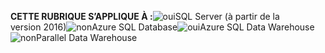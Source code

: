 <Token>**CETTE RUBRIQUE S’APPLIQUE À :**![oui](media/yes.png)SQL Server (à partir de la version 2016)![non](media/no.png)Azure SQL Database![oui](media/yes.png)Azure SQL Data Warehouse![non](media/no.png)Parallel Data Warehouse </Token>

